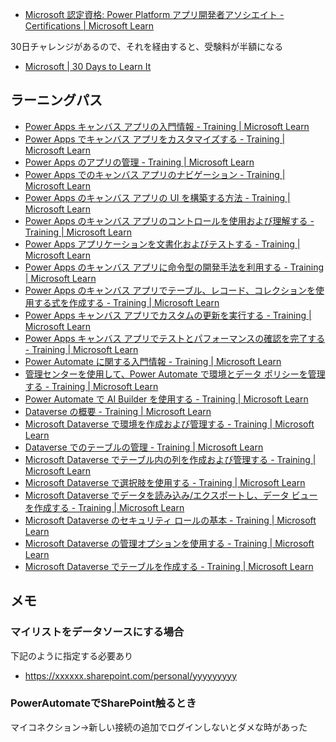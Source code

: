 * [Microsoft 認定資格: Power Platform アプリ開発者アソシエイト \- Certifications \| Microsoft Learn](https://learn.microsoft.com/ja-jp/certifications/power-platform-app-maker/)

30日チャレンジがあるので、それを経由すると、受験料が半額になる

* [Microsoft \| 30 Days to Learn It](https://developer.microsoft.com/ja-JP/offers/30-days-to-learn-it)

## ラーニングパス

* [Power Apps キャンバス アプリの入門情報 \- Training \| Microsoft Learn](https://learn.microsoft.com/ja-jp/training/modules/get-started-with-powerapps/)
* [Power Apps でキャンバス アプリをカスタマイズする \- Training \| Microsoft Learn](https://learn.microsoft.com/ja-jp/training/modules/customize-apps-in-powerapps/)
* [Power Apps のアプリの管理 \- Training \| Microsoft Learn](https://learn.microsoft.com/ja-jp/training/modules/manage-apps-in-powerapps/)
* [Power Apps でのキャンバス アプリのナビゲーション \- Training \| Microsoft Learn](https://learn.microsoft.com/ja-jp/training/modules/navigation-canvas-app/)
* [Power Apps のキャンバス アプリの UI を構築する方法 \- Training \| Microsoft Learn](https://learn.microsoft.com/ja-jp/training/modules/how-to-build-ui-canvas-app/)
* [Power Apps のキャンバス アプリのコントロールを使用および理解する \- Training \| Microsoft Learn](https://learn.microsoft.com/ja-jp/training/modules/controls-canvas-apps/)
* [Power Apps アプリケーションを文書化およびテストする \- Training \| Microsoft Learn](https://learn.microsoft.com/ja-jp/training/modules/document-test-powerapps-app/)
* [Power Apps のキャンバス アプリに命令型の開発手法を利用する \- Training \| Microsoft Learn](https://learn.microsoft.com/ja-jp/training/modules/use-imperative-dev-techniques-powerapps-canvas-app/)
* [Power Apps のキャンバス アプリでテーブル、レコード、コレクションを使用する式を作成する \- Training \| Microsoft Learn](https://learn.microsoft.com/ja-jp/training/modules/author-advanced-formulas-powerapps/)
* [Power Apps キャンバス アプリでカスタムの更新を実行する \- Training \| Microsoft Learn](https://learn.microsoft.com/ja-jp/training/modules/perform-custom-updates-powerapps-canvas-app/)
* [Power Apps キャンバス アプリでテストとパフォーマンスの確認を完了する \- Training \| Microsoft Learn](https://learn.microsoft.com/ja-jp/training/modules/testing-performance-checks-powerapps/)
* [Power Automate に関する入門情報 \- Training \| Microsoft Learn](https://learn.microsoft.com/ja-jp/training/modules/get-started-flows/?WT.mc_id=cloudskillschallenge_B7BFF832-B9EC-495C-8213-26471EB30B38)
* [管理センターを使用して、Power Automate で環境とデータ ポリシーを管理する \- Training \| Microsoft Learn](https://learn.microsoft.com/ja-jp/training/modules/administer-flows/)
* [Power Automate で AI Builder を使用する \- Training \| Microsoft Learn](https://learn.microsoft.com/ja-jp/training/modules/ai-builder-power-automate/)
* [Dataverse の概要 \- Training \| Microsoft Learn](https://learn.microsoft.com/ja-jp/training/modules/introduction-common-data-service/)
* [Microsoft Dataverse で環境を作成および管理する \- Training \| Microsoft Learn](https://learn.microsoft.com/ja-jp/training/modules/create-manage-environments/)
* [Dataverse でのテーブルの管理 \- Training \| Microsoft Learn](https://learn.microsoft.com/ja-jp/training/modules/create-manage-entities/)
* [Microsoft Dataverse でテーブル内の列を作成および管理する \- Training \| Microsoft Learn](https://learn.microsoft.com/ja-jp/training/modules/create-manage-fields-within-entity/)
* [Microsoft Dataverse で選択肢を使用する \- Training \| Microsoft Learn](https://learn.microsoft.com/ja-jp/training/modules/working-with-option-sets/)
* [Microsoft Dataverse でデータを読み込み/エクスポートし、データ ビューを作成する \- Training \| Microsoft Learn](https://learn.microsoft.com/ja-jp/training/modules/load-export-data-create-data-views/)
* [Microsoft Dataverse のセキュリティ ロールの基本 \- Training \| Microsoft Learn](https://learn.microsoft.com/ja-jp/training/modules/get-started-security-roles/)
* [Microsoft Dataverse の管理オプションを使用する \- Training \| Microsoft Learn](https://learn.microsoft.com/ja-jp/training/modules/use-admin-options-cds/)
* [Microsoft Dataverse でテーブルを作成する \- Training \| Microsoft Learn](https://learn.microsoft.com/ja-jp/training/modules/get-started-with-powerapps-common-data-service/)

## メモ

### マイリストをデータソースにする場合

下記のように指定する必要あり

* https://xxxxxx.sharepoint.com/personal/yyyyyyyyy

### PowerAutomateでSharePoint触るとき

マイコネクション→新しい接続の追加でログインしないとダメな時があった

